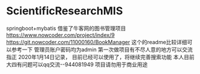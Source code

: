 # ScientificResearchMIS
springboot+mybatis
借鉴了牛客网的图书管理项目
https://www.nowcoder.com/project/index/9
https://git.nowcoder.com/11000160/BookManager
这个的readme比较详细可以参考一下
管理员账户密码均为admin
第一次做项目有不尽人意的地方可以交流指正
2020年1月14日记录，
目前已经可以使用了，将继续完善搜索功能
本人目前大四有问题可以qq交流--944081949
项目请勿用于商业用途
